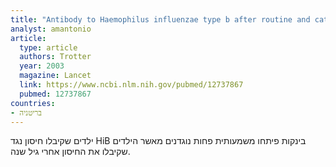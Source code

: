 ```yaml
---
title: "Antibody to Haemophilus influenzae type b after routine and catch-up vaccination"
analyst: amantonio
article:
  type: article
  authors: Trotter
  year: 2003
  magazine: Lancet
  link: https://www.ncbi.nlm.nih.gov/pubmed/12737867
  pubmed: 12737867
countries:
- בריטניה
---
```


ילדים שקיבלו חיסון נגד HiB בינקות פיתחו משמעותית פחות נוגדנים מאשר הילדים שקיבלו את החיסון אחרי גיל שנה.
